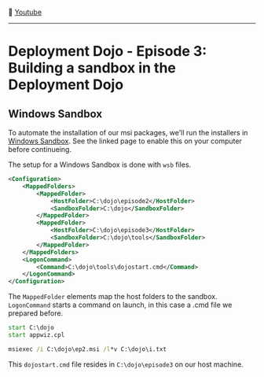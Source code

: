 :movie_camera: [Youtube](https://www.youtube.com/watch?v=mn3pA4ABNtQ)

<hr/>

# Deployment Dojo - Episode 3: Building a sandbox in the Deployment Dojo

## Windows Sandbox

To automate the installation of our msi packages, we'll run the installers in [Windows Sandbox](https://learn.microsoft.com/en-us/windows/security/application-security/application-isolation/windows-sandbox/windows-sandbox-overview). See the linked page to enable this on your computer before continueing.

The setup for a Windows Sandbox is done with `wsb` files.

```xml
<Configuration>
    <MappedFolders>
        <MappedFolder>
            <HostFolder>C:\dojo\episode2</HostFolder>
            <SandboxFolder>C:\dojo</SandboxFolder>
        </MappedFolder>
        <MappedFolder>
            <HostFolder>C:\dojo\episode3</HostFolder>
            <SandboxFolder>C:\dojo\tools</SandboxFolder>
        </MappedFolder>
    </MappedFolders>
    <LogonCommand>
        <Command>C:\dojo\tools\dojostart.cmd</Command>
    </LogonCommand>
</Configuration>
```

The `MappedFolder` elements map the host folders to the sandbox. `LogonCommand` starts a command on launch, in this case a .cmd file we prepared before.

```cmd
start C:\dojo
start appwiz.cpl

msiexec /i C:\dojo\ep2.msi /l*v C:\dojo\i.txt
```

This `dojostart.cmd` file resides in `C:\dojo\episode3` on our host machine.